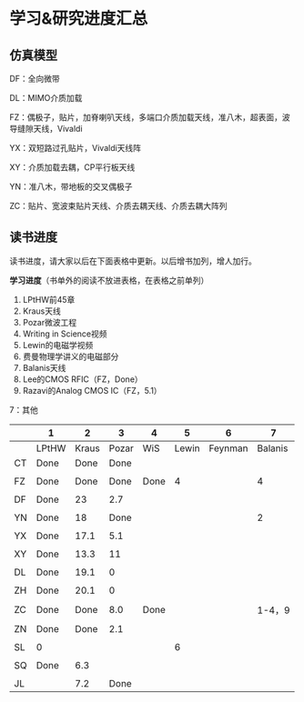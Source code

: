 # 学习&研究进度汇总

## 仿真模型

DF：全向微带

DL：MIMO介质加载

FZ：偶极子，贴片，加脊喇叭天线，多端口介质加载天线，准八木，超表面，波导缝隙天线，Vivaldi

YX：双短路过孔贴片，Vivaldi天线阵

XY：介质加载去耦，CP平行板天线

YN：准八木，带地板的交叉偶极子

ZC：贴片、宽波束贴片天线、介质去耦天线、介质去耦大阵列

## 读书进度

读书进度，请大家以后在下面表格中更新。以后增书加列，增人加行。

**学习进度**（书单外的阅读不放进表格，在表格之前单列）

1. LPtHW前45章
2. Kraus天线
3. Pozar微波工程
4. Writing in Science视频
5. Lewin的电磁学视频
6. 费曼物理学讲义的电磁部分
7. Balanis天线
8. Lee的CMOS RFIC（FZ，Done）
9. Razavi的Analog CMOS IC（FZ，5.1）

7：其他

|      | 1     | 2     | 3     | 4    | 5     | 6       | 7       |
| ---- | ----- | ----- | ----- | ---- | ----- | ------- | ------- |
|      | LPtHW | Kraus | Pozar | WiS  | Lewin | Feynman | Balanis |
| CT   | Done  | Done  | Done  |      |       |         |         |
|      |       |       |       |      |       |         |         |
| FZ   | Done  | Done  | Done  | Done | 4     |         | 4       |
|      |       |       |       |      |       |         |         |
| DF   | Done  | 23    | 2.7   |      |       |         |         |
|      |       |       |       |      |       |         |         |
| YN   | Done  | 18    | Done  |      |       |         | 2       |
|      |       |       |       |      |       |         |         |
| YX   | Done  | 17.1  | 5.1   |      |       |         |         |
|      |       |       |       |      |       |         |         |
| XY   | Done  | 13.3    | 11   |      |       |         |         |
|      |       |       |       |      |       |         |         |
| DL   | Done  | 19.1  | 0     |      |       |         |         |
|      |       |       |       |      |       |         |         |
| ZH   | Done  | 20.1  | 0     |      |       |         |         |
|      |       |       |       |      |       |         |         |
| ZC   | Done  | Done  | 8.0   | Done |       |         | 1-4，9  |
|      |       |       |       |      |       |         |         |
| ZN   | Done  | Done  | 2.1   |      |       |         |         |
|      |       |       |       |      |       |         |         |
| SL   | 0     |       |       |      | 6     |         |         |
|      |       |       |       |      |       |         |         |
| SQ   | Done  |6.3    |       |      |       |         |         |
|      |       |       |       |      |       |         |         |
| JL   |       | 7.2   | Done  |      |       |         |         |